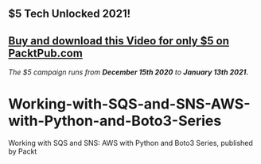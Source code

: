 ## $5 Tech Unlocked 2021!
[Buy and download this Video for only $5 on PacktPub.com](https://www.packtpub.com/product/working-with-sqs-and-sns-aws-with-python-and-boto3-series-video/9781838642297)
-----
*The $5 campaign         runs from __December 15th 2020__ to __January 13th 2021.__*

# Working-with-SQS-and-SNS-AWS-with-Python-and-Boto3-Series
Working with SQS and SNS: AWS with Python and Boto3 Series, published by Packt
